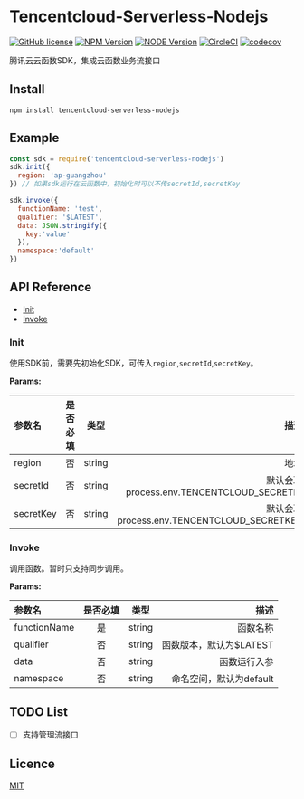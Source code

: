 # Tencentcloud-Serverless-Nodejs

[![GitHub license](https://img.shields.io/badge/license-MIT-blue.svg)](./LICENSE)
[![NPM Version](https://img.shields.io/npm/v/tencentcloud-serverless-nodejs.svg?style=flat)](https://www.npmjs.com/package/tencentcloud-serverless-nodejs)
[![NODE Version](https://img.shields.io/node/v/tencentcloud-serverless-nodejs.svg)](https://www.npmjs.com/package/tencentcloud-serverless-nodejs)
[![CircleCI](https://circleci.com/gh/Lighting-Jack/tencentcloud-serverless-nodejs.svg?style=svg&circle-token=c455df1c3e8b5759e3e2e13f8e7e0b9bd2716e80)](https://circleci.com/gh/Lighting-Jack/tencentcloud-serverless-nodejs)
[![codecov](https://codecov.io/gh/Lighting-Jack/tencentcloud-serverless-nodejs/branch/master/graph/badge.svg?token=ywGg44hzg3)](https://codecov.io/gh/Lighting-Jack/tencentcloud-serverless-nodejs)

腾讯云云函数SDK，集成云函数业务流接口

## Install
```shell
npm install tencentcloud-serverless-nodejs
```

## Example
```javascript
const sdk = require('tencentcloud-serverless-nodejs')
sdk.init({
  region: 'ap-guangzhou'
}) // 如果sdk运行在云函数中，初始化时可以不传secretId,secretKey

sdk.invoke({
  functionName: 'test',
  qualifier: '$LATEST',
  data: JSON.stringify({
    key:'value'
  }),
  namespace:'default'
})
```

## API Reference
- [Init](#Init)
- [Invoke](#Invoke)

### Init
使用SDK前，需要先初始化SDK，可传入`region`,`secretId`,`secretKey`。

**Params:**

| 参数名    | 是否必填 |  类型  |                                       描述 |
| :-------- | :------: | :----: | -----------------------------------------: |
| region    |    否    | string |                                       地域 |
| secretId  |    否    | string |  默认会取process.env.TENCENTCLOUD_SECRETID |
| secretKey |    否    | string | 默认会取process.env.TENCENTCLOUD_SECRETKEY |

### Invoke
调用函数。暂时只支持同步调用。

**Params:**

| 参数名       | 是否必填 |  类型  |                    描述 |
| :----------- | :------: | :----: | ----------------------: |
| functionName |    是    | string |                函数名称 |
| qualifier    |    否    | string | 函数版本，默认为$LATEST |
| data         |    否    | string |            函数运行入参 |
| namespace    |    否    | string | 命名空间，默认为default |


## TODO List
* [ ] 支持管理流接口

## Licence

[MIT](./LICENSE)